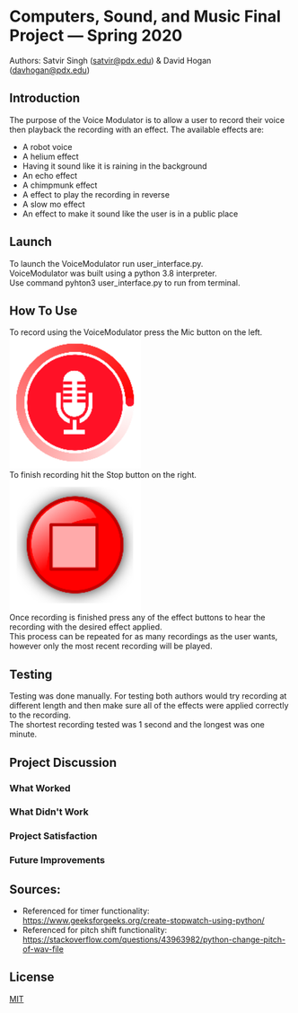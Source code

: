 # Computers, Sound, and Music Final Project — Spring 2020

Authors: Satvir Singh (satvir@pdx.edu) & David Hogan (davhogan@pdx.edu)

## Introduction
The purpose of the Voice Modulator is to allow a user to record their voice then playback the recording with an effect.
The available effects are: 
  * A robot voice
  * A helium effect
  * Having it sound like it is raining in the background
  * An echo effect
  * A chimpmunk effect
  * A effect to play the recording in reverse
  * A slow mo effect
  * An effect to make it sound like the user is in a public place
  
## Launch
To launch the VoiceModulator run user_interface.py.  
VoiceModulator was built using a python 3.8 interpreter.  
Use command pyhton3 user_interface.py to run from terminal.  

## How To Use
To record using the VoiceModulator press the Mic button on the left.   
![Image](https://github.com/SatvirSinghPDX/VoiceModulator/blob/master/mic.png?raw=true)   
To finish recording hit the Stop button on the right.  
![Image](https://github.com/SatvirSinghPDX/VoiceModulator/blob/master/stop.png?raw=true)  
Once recording is finished press any of the effect buttons to hear the recording with the desired effect applied.  
This process can be repeated for as many recordings as the user wants, however only the most recent recording will be played.  
  
## Testing
Testing was done manually. For testing both authors would try recording at different length and then make sure all of the effects were applied correctly to the recording.  
The shortest recording tested was 1 second and the longest was one minute.  
## Project Discussion
### What Worked

### What Didn't Work

### Project Satisfaction

### Future Improvements

## Sources:
  - Referenced for timer functionality: https://www.geeksforgeeks.org/create-stopwatch-using-python/  
  - Referenced for pitch shift functionality: https://stackoverflow.com/questions/43963982/python-change-pitch-of-wav-file  
  
## License
[MIT](https://choosealicense.com/licenses/mit/)
